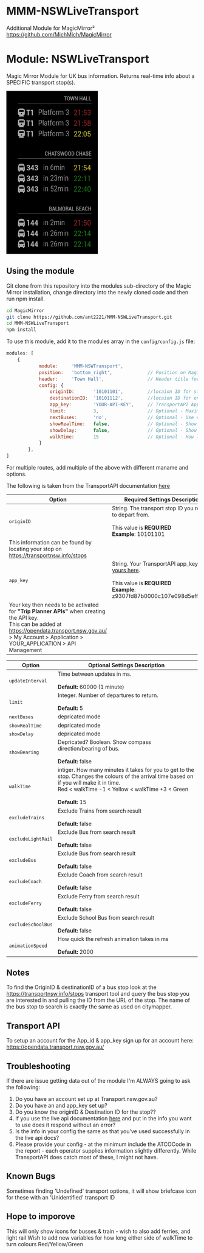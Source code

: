 # MMM-NSWLiveTransport
Additional Module for MagicMirror²  https://github.com/MichMich/MagicMirror

# Module: NSWLiveTransport
Magic Mirror Module for UK bus information. Returns real-time info about a SPECIFIC transport stop(s).

![](images/Current_Version.png)

## Using the module

Git clone from this repository into the modules sub-directory of the Magic Mirror installation, change directory into the newly cloned code and then run npm install.

```bash
cd MagicMirror
git clone https://github.com/ant2221/MMM-NSWLiveTransport.git
cd MMM-NSWLiveTransport
npm install
```

To use this module, add it to the modules array in the `config/config.js` file:

```javascript
modules: [
    {
			module: 	'MMM-NSWTransport',
			position: 	'bottom_right',				// Position on Magic Mirror to be displayed
			header:		'Town Hall',				// Header title for the module shown on screen
			config: {
				originID:		'10101101', 		//locaion ID for start of journey. Find at https://transportnsw.info/stops
				destinationID:	'10101112',			//locaion ID for end of journey. Find at https://transportnsw.info/stops
				app_key:		'YOUR-API-KEY', 	// TransportAPI App Key from https://opendata.transport.nsw.gov.au/
				limit:			3, 					// Optional - Maximum results to display.
      			nextBuses:		'no',              	// Optional - Use expensive RealTime info from NextBuses
      			showRealTime:	false,          	// Optional - Show realtime departure info
      			showDelay:		false,              // Optional - Show delay in minutes based on Real Time info vs Timetable
				walkTime:		15					// Optional - How long it takes for you to walk to stop location
			}
		},
]
```
For multiple routes, add multiple of the above with different maname and options. 

The following is taken from the TransportAPI documentation [here](https://api.transport.nsw.gov.au/v1/tp/trip)

|Option|Required Settings Description|
|---|---|
|`originID`|String. The transport stop ID you require to depart from.<br><br>This value is **REQUIRED** <br/>**Example**: 10101101 <br />
This information can be found by locating your stop on https://transportnsw.info/stops|
|`app_key`|String. Your TransportAPI app_key [Get yours here](https://opendata.transport.nsw.gov.au/).<br><br>This value is **REQUIRED** <br/>**Example**: z9307fd87b0000c107e098d5effedc97 <br />
Your key then needs to be activated for **"Trip Planner APIs"** when creating the API key. <br> This can be added at https://opendata.transport.nsw.gov.au/ > My Account > Application > YOUR_APPLICATION > API Management |

|Option|Optional Settings Description|
|---|---|
|`updateInterval`| Time between updates in ms. <br/><br/>**Default:** 60000 (1 minute)|
|`limit`|Integer. Number of departures to return.<br><br>**Default:** 5|
|`nextBuses`| depricated mode |
|`showRealTime`| depricated mode |
|`showDelay`| depricated mode|
|`showBearing`| Depricated? Boolean. Show compass direction/bearing of bus. <br><br>**Default:** false|
|`walkTime`| intiger. How many minutes it takes for you to get to the stop. Changes the colours of the arrival time based on if you will make it in time. <br> Red < walkTime -1 < Yellow < walkTime +3 < Green <br><br>**Default:** 15|
|`excludeTrains`| Exclude Trains from search result <br/><br>**Default:** false|
|`excludeLightRail`| Exclude Bus from search result <br/><br>**Default:** false|
|`excludeBus`| Exclude Bus from search result <br/><br>**Default:** false|
|`excludeCoach`| Exclude Coach from search result <br/><br>**Default:** false|
|`excludeFerry`| Exclude Ferry from search result <br/><br>**Default:** false|
|`excludeSchoolBus`| Exclude School Bus from search result <br/><br>**Default:** false|
|`animationSpeed`| How quick the refresh animation takes in ms <br/><br>**Default:** 2000|


## Notes ##

To find the OriginID & destinationID of a bus stop look at the https://transportnsw.info/stops transport tool and query the bus stop you are interested in and pulling the ID from the URL of the stop. The name of the bus stop to search is exactly the same as used on citymapper. 

## Transport API

To setup an account for the App_id & app_key sign up for an account here: https://opendata.transport.nsw.gov.au/

## Troubleshooting

If there are issue getting data out of the module I'm ALWAYS going to ask the following:

1. Do you have an account set up at Transport.nsw.gov.au?
2. Do you have an and app_key set up?
3. Do you know the originID & Destination ID for the stop??
4. If you use the live api documentation [here](https://developer.transportapi.com/docs?raml=https://transportapi.com/v3/raml/transportapi.raml##uk_bus_stop_atcocode_live_json) and put in the info you want to use does it respond without an error?
5. Is the info in your config the same as that you’ve used successfully in the live api docs?
6. Please provide your config - at the minimum include the ATCOCode in the report - each operator supplies information slightly differently. While TransportAPI does catch most of these, I might not have.

## Known Bugs

Sometimes finding 'Undefined' transport options, it will show briefcase icon for these with an 'Unidentified' transport ID

## Hope to imporove

This will only show icons for busses & train - wish to also add ferries, and light rail
Wish to add new variables for how long either side of walkTime to turn colours Red/Yellow/Green